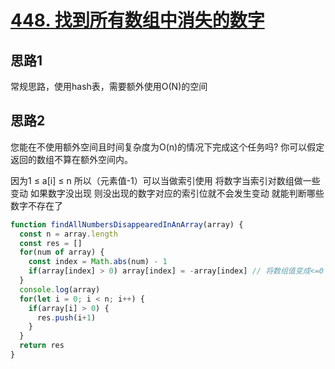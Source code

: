 # [448. 找到所有数组中消失的数字](https://leetcode-cn.com/problems/find-all-numbers-disappeared-in-an-array/)

## 思路1

常规思路，使用hash表，需要额外使用O(N)的空间

## 思路2

您能在不使用额外空间且时间复杂度为O(n)的情况下完成这个任务吗? 你可以假定返回的数组不算在额外空间内。

因为1 ≤ a[i] ≤ n 所以（元素值-1）可以当做索引使用 将数字当索引对数组做一些变动 如果数字没出现 则没出现的数字对应的索引位就不会发生变动 就能判断哪些数字不存在了

```js
function findAllNumbersDisappearedInAnArray(array) {
  const n = array.length
  const res = []
  for(num of array) {
    const index = Math.abs(num) - 1
    if(array[index] > 0) array[index] = -array[index] // 将数组值变成<=0 需要注意相同数字可能会出现多个 所以要先判断下数组值是不是已经被转换过
  }
  console.log(array)
  for(let i = 0; i < n; i++) {
    if(array[i] > 0) {
      res.push(i+1)
    }
  }
  return res
}
```

